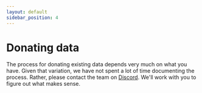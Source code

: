 ```yaml
---
layout: default
sidebar_position: 4
---
```


# Donating data

The process for donating existing data depends very much on what you have. Given that variation, we have not spent a lot of time documenting the process. Rather, please contact the team on
[Discord](https://discord.gg/wEzHJku). We'll work
with you to figure out what makes sense.

